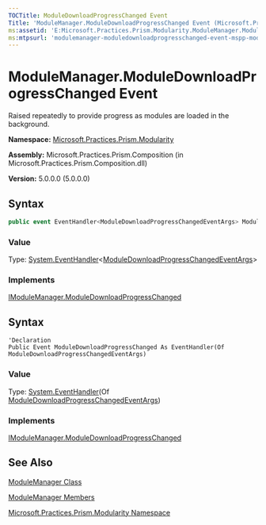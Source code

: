 ```yaml
---
TOCTitle: ModuleDownloadProgressChanged Event
Title: 'ModuleManager.ModuleDownloadProgressChanged Event (Microsoft.Practices.Prism.Modularity)'
ms:assetid: 'E:Microsoft.Practices.Prism.Modularity.ModuleManager.ModuleDownloadProgressChanged'
ms:mtpsurl: 'modulemanager-moduledownloadprogresschanged-event-mspp-modularity.md'
---
```


# ModuleManager.ModuleDownloadProgressChanged Event

Raised repeatedly to provide progress as modules are loaded in the background.

**Namespace:** [Microsoft.Practices.Prism.Modularity](/patterns-practices/reference/mspp-modularity-namespace)

**Assembly:** Microsoft.Practices.Prism.Composition (in Microsoft.Practices.Prism.Composition.dll)

**Version:** 5.0.0.0 (5.0.0.0)

## Syntax

```C#
public event EventHandler<ModuleDownloadProgressChangedEventArgs> ModuleDownloadProgressChanged
```
### Value

Type: [System.EventHandler](http://msdn.microsoft.com/en-us/library/db0etb8x)&lt;[ModuleDownloadProgressChangedEventArgs](/patterns-practices/reference/moduledownloadprogresschangedeventargs-class-mspp-modularity)&gt;

### Implements

[IModuleManager.ModuleDownloadProgressChanged](/patterns-practices/reference/imodulemanager-moduledownloadprogresschanged-event-mspp-modularity)

## Syntax

```VB
'Declaration
Public Event ModuleDownloadProgressChanged As EventHandler(Of ModuleDownloadProgressChangedEventArgs)
```
### Value

Type: [System.EventHandler](http://msdn.microsoft.com/en-us/library/db0etb8x)(Of [ModuleDownloadProgressChangedEventArgs](/patterns-practices/reference/moduledownloadprogresschangedeventargs-class-mspp-modularity))

### Implements

[IModuleManager.ModuleDownloadProgressChanged](/patterns-practices/reference/imodulemanager-moduledownloadprogresschanged-event-mspp-modularity)

## See Also

[ModuleManager Class](/patterns-practices/reference/modulemanager-class-mspp-modularity)

[ModuleManager Members](/patterns-practices/reference/modulemanager-members-mspp-modularity)

[Microsoft.Practices.Prism.Modularity Namespace](/patterns-practices/reference/mspp-modularity-namespace)
